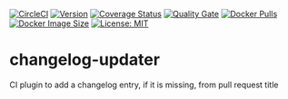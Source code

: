 [![CircleCI](https://circleci.com/gh/devatherock/changelog-updater.svg?style=svg)](https://circleci.com/gh/devatherock/changelog-updater)
[![Version](https://img.shields.io/docker/v/devatherock/changelog-updater?sort=semver)](https://hub.docker.com/r/devatherock/changelog-updater/)
[![Coverage Status](https://coveralls.io/repos/github/devatherock/changelog-updater/badge.svg?branch=master)](https://coveralls.io/github/devatherock/changelog-updater?branch=master)
[![Quality Gate](https://sonarcloud.io/api/project_badges/measure?project=changelog-updater&metric=alert_status)](https://sonarcloud.io/component_measures?id=changelog-updater&metric=alert_status&view=list)
[![Docker Pulls](https://img.shields.io/docker/pulls/devatherock/changelog-updater.svg)](https://hub.docker.com/r/devatherock/changelog-updater/)
[![Docker Image Size](https://img.shields.io/docker/image-size/devatherock/changelog-updater.svg?sort=date)](https://hub.docker.com/r/devatherock/changelog-updater/)
[![License: MIT](https://img.shields.io/badge/License-MIT-yellow.svg)](https://opensource.org/licenses/MIT)
# changelog-updater
CI plugin to add a changelog entry, if it is missing, from pull request title